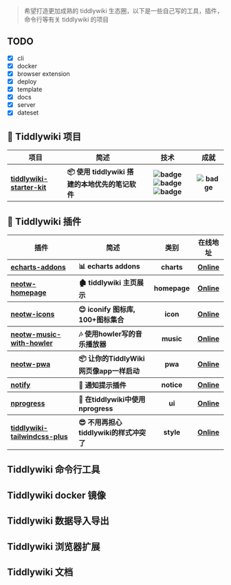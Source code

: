 > 希望打造更加成熟的 tiddlywiki 生态圈，以下是一些自己写的工具，插件，命令行等有关 tiddlywiki 的项目

## TODO

- [x] cli
- [x] docker
- [x] browser extension
- [x] deploy
- [x] template
- [x] docs
- [x] server
- [x] dateset

<!-- automatically generated at 2023/12/26 20:34:38 -->
<!-- note: use lf not crlf in this file, otherwise this format not work -->
<h2>💼 Tiddlywiki 项目</h2>
<table>
  <thead align="center">
    <tr>
      <th>项目</th>
      <th>简述</th>
      <th>技术</th>
      <th>成就</th>
    </tr>
  </thead>
  <tbody align="left">
    <tr>
      <th>
        <a href="https://github.com/oeyoews/tiddlywiki-starter-kit" target="_blank">
        tiddlywiki-starter-kit</a>
      </th>
      <th>
      📦 使用 tiddlywiki 搭建的本地优先的笔记软件</th>
      <th align="center">
        <img src="https://img.shields.io/badge/TiddlyWiki5-111111?style=flat-square&logo=tiddlywiki&logoColor=white" alt="badge">
        <img src="https://img.shields.io/badge/NodeJS-43853D?style=flat-square&logo=node.js&logoColor=white" alt="badge">
        <img src="https://img.shields.io/badge/TailwindCSS-38B2AC?style=flat-square&logo=tailwindcss&logoColor=white" alt="badge">
      </th>
      <th align="center">
        <img src="https://img.shields.io/github/stars/oeyoews/tiddlywiki-starter-kit?style=flat-square" alt="badge">
      </th>
    </tr>
  </tbody>
</table>
<h2>🧩 Tiddlywiki 插件</h2>
<table>
  <thead align="center">
    <tr>
      <th>插件</th>
      <th>简述</th>
      <th>类别</th>
      <th>在线地址</th>
    </tr>
  </thead>
  <tbody align="left">
    <tr>
      <th>
        <a href="https://github.com/oeyoews/tiddlywiki-starter-kit/tree/main/plugins/oeyoews/echarts-addons" target="_blank">
        echarts-addons</a>
      </th>
      <th>
      📊 echarts addons</th>
      <th align="center">
      charts</th>
      <th align="center">
        <a href="https://tiddlywiki-starter-kit.vercel.app/#%24%3A%2Fplugins%2Foeyoews%2Fecharts-addons" target="_blank">Online</a>
      </th>
    </tr>
    <tr>
      <th>
        <a href="https://github.com/oeyoews/tiddlywiki-starter-kit/tree/main/plugins/oeyoews/neotw-homepage" target="_blank">
        neotw-homepage</a>
      </th>
      <th>
      🏚️ tiddlywiki 主页展示</th>
      <th align="center">
      homepage</th>
      <th align="center">
        <a href="https://tiddlywiki-starter-kit.vercel.app/#%24%3A%2Fplugins%2Foeyoews%2Fneotw-homepage" target="_blank">Online</a>
      </th>
    </tr>
    <tr>
      <th>
        <a href="https://github.com/oeyoews/tiddlywiki-starter-kit/tree/main/plugins/oeyoews/neotw-icons" target="_blank">
        neotw-icons</a>
      </th>
      <th>
      😊 iconify 图标库, 100+图标集合</th>
      <th align="center">
      icon</th>
      <th align="center">
        <a href="https://tiddlywiki-starter-kit.vercel.app/#%24%3A%2Fplugins%2Foeyoews%2Fneotw-icons" target="_blank">Online</a>
      </th>
    </tr>
    <tr>
      <th>
        <a href="https://github.com/oeyoews/tiddlywiki-starter-kit/tree/main/plugins/oeyoews/neotw-music-with-howler" target="_blank">
        neotw-music-with-howler</a>
      </th>
      <th>
      🎶 使用howler写的音乐播放器</th>
      <th align="center">
      music</th>
      <th align="center">
        <a href="https://tiddlywiki-starter-kit.vercel.app/#%24%3A%2Fplugins%2Foeyoews%2Fneotw-music-with-howler" target="_blank">Online</a>
      </th>
    </tr>
    <tr>
      <th>
        <a href="https://github.com/oeyoews/tiddlywiki-starter-kit/tree/main/plugins/oeyoews/neotw-pwa" target="_blank">
        neotw-pwa</a>
      </th>
      <th>
      📦 让你的TiddlyWiki网页像app一样启动</th>
      <th align="center">
      pwa</th>
      <th align="center">
        <a href="https://tiddlywiki-starter-kit.vercel.app/#%24%3A%2Fplugins%2Foeyoews%2Fneotw-pwa" target="_blank">Online</a>
      </th>
    </tr>
    <tr>
      <th>
        <a href="https://github.com/oeyoews/tiddlywiki-starter-kit/tree/main/plugins/oeyoews/notify" target="_blank">
        notify</a>
      </th>
      <th>
      🔔 通知提示插件</th>
      <th align="center">
      notice</th>
      <th align="center">
        <a href="https://tiddlywiki-starter-kit.vercel.app/#%24%3A%2Fplugins%2Foeyoews%2Fnotify" target="_blank">Online</a>
      </th>
    </tr>
    <tr>
      <th>
        <a href="https://github.com/oeyoews/tiddlywiki-starter-kit/tree/main/plugins/oeyoews/nprogress" target="_blank">
        nprogress</a>
      </th>
      <th>
      🔄 在tiddlywiki中使用nprogress</th>
      <th align="center">
      ui</th>
      <th align="center">
        <a href="https://tiddlywiki-starter-kit.vercel.app/#%24%3A%2Fplugins%2Foeyoews%2Fnprogress" target="_blank">Online</a>
      </th>
    </tr>
    <tr>
      <th>
        <a href="https://github.com/oeyoews/tiddlywiki-starter-kit/tree/main/plugins/oeyoews/tiddlywiki-tailwindcss-plus" target="_blank">
        tiddlywiki-tailwindcss-plus</a>
      </th>
      <th>
      😎 不用再担心tiddlywiki的样式冲突了</th>
      <th align="center">
      style</th>
      <th align="center">
        <a href="https://tiddlywiki-starter-kit.vercel.app/#%24%3A%2Fplugins%2Foeyoews%2Ftiddlywiki-tailwindcss-plus" target="_blank">Online</a>
      </th>
    </tr>
  </tbody>
</table>
<h2>Tiddlywiki 命令行工具</h2>
<h2>Tiddlywiki docker 镜像</h2>
<h2>Tiddlywiki 数据导入导出</h2>
<h2>Tiddlywiki 浏览器扩展</h2>
<h2>Tiddlywiki 文档</h2>